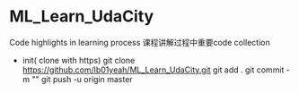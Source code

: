 # ML_Learn_UdaCity
  Code highlights in learning process
课程讲解过程中重要code collection

- init( clone with https)
git clone https://github.com/lb01yeah/ML_Learn_UdaCity.git
git add .
git commit -m ""
git push -u origin master

